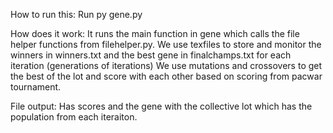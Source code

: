 How to run this:
Run py gene.py

How does it work:
It runs the main function in gene which calls the file helper functions from filehelper.py. We use texfiles to store and monitor the winners in winners.txt and the best gene in finalchamps.txt for each iteration (generations of iterations)
We use mutations and crossovers to get the best of the lot and score with each other based on scoring from pacwar tournament.

File output:
Has scores and the gene with the collective lot which has the population from each iteraiton.